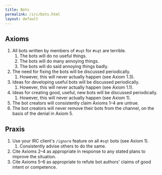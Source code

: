 ```yaml
---
title: Bots
permalink: /irc/bots.html
layout: default
---
```


## Axioms

1. All bots written by members of `#sqt` for `#sqt` are terrible.
	1. The bots will do no useful things.
	2. The bots will do many annoying things.
	3. The bots will do said annoying things badly.
2. The need for fixing the bots will be discussed periodically.
	1. However, this will never actually happen (see Axiom 1.3).
3. Ideas for developing useful bots will be discussed periodically.
	1. However, this will never actually happen (see Axiom 1.1).
4. Ideas for creating good, useful, new bots will be discussed periodically.
	1. However, this will never actually happen (see Axiom 1).
5. The bot creators will consistently claim Axioms 1–4 are untrue.
6. The bot creators will never remove their bots from the channel, on the basis
   of the denial in Axiom 5.

## Praxis

1. Use your IRC client's `/ignore` feature on all `#sqt` bots (see Axiom 1).
	1. Consistently advise others to do the same.
2. Cite Axioms 2–4 as appropriate in response to any stated plans to improve
   the situation.
3. Cite Axioms 5–6 as appropriate to refute bot authors' claims of good intent
   or competence.
